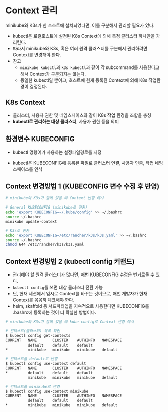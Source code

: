 # Context 관리

minikube와 K3s가 한 호스트에 설치되었다면, 이를 구분해서 관리할 필요가 있다.

- kubectl은 로컬호스트에 설정된 K8s Context에 의해 특정 클러스터 하나만을 가리킨다.
- 따라서 minikube와 K3s, 혹은 여러 원격 클러스터를 구분해서 관리하려면 Context를 변경해야 한다.
- 참고
  - `minikube kubectl`과 `k3s kubectl`과 같이 각 subcommand를 사용한다고 해서 Context가 구분되지는 않는다.
  - 동일한 kubectl일 뿐이고, 호스트에 현재 등록된 Context에 의해 K8s 작업환경이 결정된다.

## K8s Context

- 클러스터, 사용자 권한 및 네임스페이스와 같이 K8s 작업 환경을 조합을 총칭
- **kubectl로 관리하는 대상 클러스터**, 사용자 권한 등을 의미

## 환경변수 KUBECONFIG

- kubectl 명령어가 사용하는 설정파일경로를 지정

- kubectl은 KUBECONFIG에 등록된 파일로 클러스터 연결, 사용자 인증, 작업 네임스페이스를 인식

## Context 변경방법 1 (KUBECONFIG 변수 수정 후 반영)

```sh
# minikube와 K3s가 함께 있을 때 Context 변경 예시

# General KUBECONFIG (minikube로 전환)
echo 'export KUBECONFIG=~/.kube/config' >> ~/.bashrc
source ~/.bashrc
minikube update-context

# K3s로 전환
echo 'export KUBECONFIG=/etc/rancher/k3s/k3s.yaml' >> ~/.bashrc
source ~/.bashrc
chmod 644 /etc/rancher/k3s/k3s.yaml
```

## Context 변경방법 2 (kubectl config 커맨드)

- 관리해야 할 원격 클러스터가 많다면, 매번 KUBECONFIG 수정은 번거로울 수 있다.
- `kubectl config`를 쓰면 대상 클러스터 전환 가능
- 단, 현재 세션에서 임시로 Context를 바꾸는 것이므로, 매번 개발자가 현재 Context를 꼼꼼히 체크해야 한다.
- helm, skaffold 등 서드파티앱을 지속적으로 사용한다면 KUBECONFIG를 .bashrc에 등록하는 것이 더 확실한 방법이다.

```sh
# minikube와 K3s가 함께 있을 때 kube config로 Context 변경 예시

# 컨텍스트(클러스터) 목록 확인
$ kubectl config get-contexts
CURRENT   NAME       CLUSTER    AUTHINFO   NAMESPACE
          default    default    default
*         minikube   minikube   minikube   default
```

```sh
# 컨텍스트를 default로 변경
$ kubectl config use-context default
CURRENT   NAME       CLUSTER    AUTHINFO   NAMESPACE
*         default    default    default
          minikube   minikube   minikube   default
```

```sh
# 컨텍스트를 minikube로 변경
$ kubectl config use-context minikube
CURRENT   NAME       CLUSTER    AUTHINFO   NAMESPACE
          default    default    default
*         minikube   minikube   minikube   default
```
